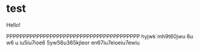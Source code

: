 # test

Hello!



PPPPPPPPPPPPPPPPPPPPPPPPPPPPPPPPPPPPPPPP
hyjwk´mh9t60jwu 6u w6 u iu5iu7ioe6
5yw56u365kjleor  en67iu7eioeiu7ewiu
